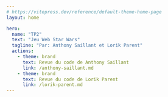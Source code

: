 ```yaml
---
# https://vitepress.dev/reference/default-theme-home-page
layout: home

hero:
  name: "TP2"
  text: "Jeu Web Star Wars"
  tagline: "Par: Anthony Saillant et Lorik Parent"
  actions:
    - theme: brand
      text: Revue du code de Anthony Saillant
      link: /anthony-saillant.md
    - theme: brand
      text: Revue du code de Lorik Parent
      link: /lorik-parent.md
---
```

